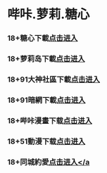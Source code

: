 # 哔咔.萝莉.糖心
### 18+糖心下載<a rel="nofollow noopener" href="https://delta0321.skyvortex.icu/mk/28178/oebg21tx" target="_blank">点击进入</a>
### 18+萝莉岛下載<a rel="nofollow noopener" href="https://beta0324.nexokick.icu/ck/34222/ovtluoli" target="_blank">点击进入</a>
### 18+91大神社區下載<a rel="nofollow noopener" href="https://686.vyqndtf.xyz/chan/GS2187/nyBw" target="_blank">点击进入</a>
### 18+91暗網下載<a rel="nofollow noopener" href="https://ddc1.mfhgcphr.cc/aff-a6SG6" target="_blank">点击进入</a>
### 18+哔咔漫畫下载<a rel="nofollow noopener" href="https://0324lab.techdaze.icu/mk/28180/oebg21bk" target="_blank">点击进入</a>
### 18+51動漫下载<a rel="nofollow noopener" href="https://api0324.jumbodots.icu/ck/28182/oebg21mh" target="_blank">点击进入</a>
### 18+同城約愛<a rel="nofollow noopener" href="https://49d9c.krctjym.cc/?code=aZJ6Q&c=16921" target="_blank">点击进入</a
